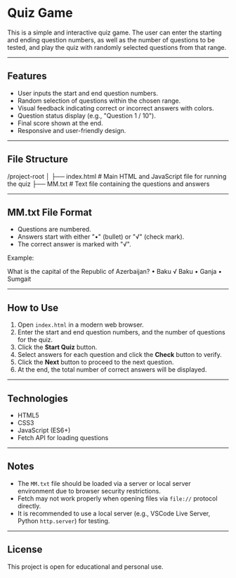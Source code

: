 # Quiz Game

This is a simple and interactive quiz game. The user can enter the starting and ending question numbers, as well as the number of questions to be tested, and play the quiz with randomly selected questions from that range.

---

## Features

- User inputs the start and end question numbers.
- Random selection of questions within the chosen range.
- Visual feedback indicating correct or incorrect answers with colors.
- Question status display (e.g., "Question 1 / 10").
- Final score shown at the end.
- Responsive and user-friendly design.

---

## File Structure

/project-root
│
├── index.html # Main HTML and JavaScript file for running the quiz
├── MM.txt # Text file containing the questions and answers


---

## MM.txt File Format

- Questions are numbered.
- Answers start with either "•" (bullet) or "√" (check mark).
- The correct answer is marked with "√".

Example:

What is the capital of the Republic of Azerbaijan?
• Baku
√ Baku
• Ganja
• Sumgait


---

## How to Use

1. Open `index.html` in a modern web browser.
2. Enter the start and end question numbers, and the number of questions for the quiz.
3. Click the **Start Quiz** button.
4. Select answers for each question and click the **Check** button to verify.
5. Click the **Next** button to proceed to the next question.
6. At the end, the total number of correct answers will be displayed.

---

## Technologies

- HTML5
- CSS3
- JavaScript (ES6+)
- Fetch API for loading questions

---

## Notes

- The `MM.txt` file should be loaded via a server or local server environment due to browser security restrictions.
- Fetch may not work properly when opening files via `file://` protocol directly.
- It is recommended to use a local server (e.g., VSCode Live Server, Python `http.server`) for testing.

---

## License

This project is open for educational and personal use.
